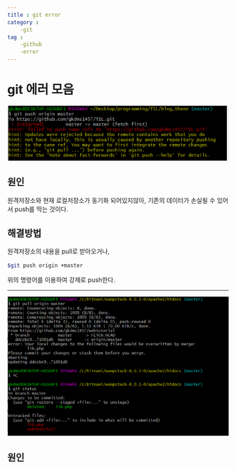```yaml
---
title : git error
category :
    -git
tag :
    -github
    -error
---
```

# git 에러 모음

![git push error](/assets/images/git_push_error.PNG)

## 원인
 원격저장소와 현재 로컬저장소가 동기화 되어있지않아, 기존의 데이터가 손실될 수 있어서 push를 막는 것이다.

## 해결방법
 원격저장소의 내용을 pull로 받아오거나,  

 ```sh
 $git push origin +master
 ```

위의 명령어를 이용하여 강제로 push한다.

---

![git pull error](/assets/images/git_pull_error.PNG)

## 원인
 